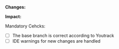 **Changes:**


**Impact:**


Mandatory Cehcks:
- [ ] The base branch is correct according to Youtrack
- [ ] IDE warnings for new changes are handled
